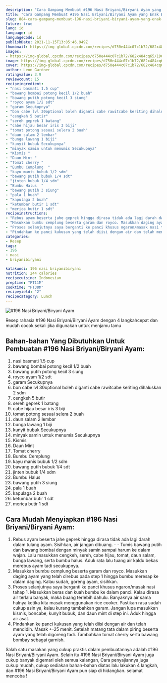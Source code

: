 ```yaml
---
description: "Cara Gampang Membuat #196 Nasi Briyani/Biryani Ayam yang Enak Banget"
title: "Cara Gampang Membuat #196 Nasi Briyani/Biryani Ayam yang Enak Banget"
slug: 884-cara-gampang-membuat-196-nasi-briyani-biryani-ayam-yang-enak-banget
future: true
lang: id
language: id
languageCode: id
publishDate: 2021-11-15T13:05:46.949Z 
thumbnail: https://img-global.cpcdn.com/recipes/d750e444c07c1b72/682x484cq65/196-nasi-briyanibiryani-ayam-foto-resep-utama.png
images:
- https://img-global.cpcdn.com/recipes/d750e444c07c1b72/682x484cq65/196-nasi-briyanibiryani-ayam-foto-resep-utama.png
image: https://img-global.cpcdn.com/recipes/d750e444c07c1b72/682x484cq65/196-nasi-briyanibiryani-ayam-foto-resep-utama.png
cover: https://img-global.cpcdn.com/recipes/d750e444c07c1b72/682x484cq65/196-nasi-briyanibiryani-ayam-foto-resep-utama.png
author: Leon Gardner
ratingvalue: 3.9
reviewcount: 15
recipeingredient:
- "nasi basmati 1.5 cup"
- "bawang bombai potong kecil 1/2 buah"
- "bawang putih potong kecil 3 siung"
- "royco ayam 1/2 sdt"
- "garam Secukupnya"
- "bon cabe lvl 30optional boleh diganti cabe rawitcabe keriting dihaluskan 2 sdm"
- "cengkeh 5 butir"
- "sereh geprek 1 batang"
- "cabe hijau besar iris 3 biji"
- "tomat potong sesuai selera 2 buah"
- "daun salam 2 lembar"
- "bunga lawang 1 biji"
- "kunyit bubuk Secukupnya"
- "minyak samin untuk menumis Secukupnya"
- "Kismis "
- "Daun Mint "
- "Tomat cherry "
- "Bumbu Cemplung  "
- "kayu manis bubuk 1/2 sdm"
- "bawang putih bubuk 1/4 sdt"
- "jinten bubuk 1/4 sdm"
- "Bumbu Halus  "
- "bawang putih 3 siung"
- "pala 1 buah"
- "kapulaga 2 buah"
- "ketumbar butir 1 sdt"
- "merica butir 1 sdt"
recipeinstructions:
- "Rebus ayam beserta jahe geprek hingga dirasa tidak ada lagi darah dalam tulang ayam. Sisihkan, air jangan dibuang.  Tumis bawang putih dan bawang bombai dengan minyak samin sampai harum ke dalam wajan. Lalu masukkan cengkeh, sereh, cabe hijau, tomat, daun salam, bunga lawang, serta bumbu halus. Aduk rata lalu tuang air kaldu bekas merebus ayam tadi secukupnya."
- "Masukkan bumbu cemplung beserta garam dan royco. Masukkan daging ayam yang telah direbus pada step 1 hingga bumbu meresap ke dalam daging. Kalau sudah, goreng ayam, sisihkan."
- "Proses selanjutnya saya berganti ke panci khusus ngaron/masak nasi tahap 1. Masukkan beras dan kuah bumbu ke dalam panci. Kalau dirasa air terlalu banyak, maka buang terlebih dahulu. Banyaknya air sama halnya ketika kita masak menggunakan rice cooker. Pastikan rasa sudah cukup asin ya, kalau kurang tambahkan garam. Jangan lupa masukkan kismis, boncabe, kunyit bubuk, dan daun mint di step ini. Aduk hingga air asat."
- "Pindahkan ke panci kukusan yang telah diisi dengan air dan telah mendidih. Masak +-25 menit. Setelah matang tata dalam piring beserta ayam yang telah digoreng tadi. Tambahkan tomat cherry serta bawang bombay sebagai garnish."
categories:
- Resep
tags:
- 196
- nasi
- briyanibiryani

katakunci: 196 nasi briyanibiryani 
nutrition: 244 calories
recipecuisine: Indonesian
preptime: "PT11M"
cooktime: "PT30M"
recipeyield: "2"
recipecategory: Lunch
---
```



![#196 Nasi Briyani/Biryani Ayam](https://img-global.cpcdn.com/recipes/d750e444c07c1b72/682x484cq65/196-nasi-briyanibiryani-ayam-foto-resep-utama.png)

Resep rahasia #196 Nasi Briyani/Biryani Ayam    dengan 4 langkahcepat dan mudah cocok sekali jika digunakan untuk menjamu tamu

<!--inarticleads1-->

## Bahan-bahan Yang Dibutuhkan Untuk Pembuatan #196 Nasi Briyani/Biryani Ayam:

1. nasi basmati 1.5 cup
1. bawang bombai potong kecil 1/2 buah
1. bawang putih potong kecil 3 siung
1. royco ayam 1/2 sdt
1. garam Secukupnya
1. bon cabe lvl 30optional boleh diganti cabe rawitcabe keriting dihaluskan 2 sdm
1. cengkeh 5 butir
1. sereh geprek 1 batang
1. cabe hijau besar iris 3 biji
1. tomat potong sesuai selera 2 buah
1. daun salam 2 lembar
1. bunga lawang 1 biji
1. kunyit bubuk Secukupnya
1. minyak samin untuk menumis Secukupnya
1. Kismis 
1. Daun Mint 
1. Tomat cherry 
1. Bumbu Cemplung  
1. kayu manis bubuk 1/2 sdm
1. bawang putih bubuk 1/4 sdt
1. jinten bubuk 1/4 sdm
1. Bumbu Halus  
1. bawang putih 3 siung
1. pala 1 buah
1. kapulaga 2 buah
1. ketumbar butir 1 sdt
1. merica butir 1 sdt



<!--inarticleads2-->

## Cara Mudah Menyiapkan #196 Nasi Briyani/Biryani Ayam:

1. Rebus ayam beserta jahe geprek hingga dirasa tidak ada lagi darah dalam tulang ayam. Sisihkan, air jangan dibuang. -  - Tumis bawang putih dan bawang bombai dengan minyak samin sampai harum ke dalam wajan. Lalu masukkan cengkeh, sereh, cabe hijau, tomat, daun salam, bunga lawang, serta bumbu halus. Aduk rata lalu tuang air kaldu bekas merebus ayam tadi secukupnya.
1. Masukkan bumbu cemplung beserta garam dan royco. Masukkan daging ayam yang telah direbus pada step 1 hingga bumbu meresap ke dalam daging. Kalau sudah, goreng ayam, sisihkan.
1. Proses selanjutnya saya berganti ke panci khusus ngaron/masak nasi tahap 1. Masukkan beras dan kuah bumbu ke dalam panci. Kalau dirasa air terlalu banyak, maka buang terlebih dahulu. Banyaknya air sama halnya ketika kita masak menggunakan rice cooker. Pastikan rasa sudah cukup asin ya, kalau kurang tambahkan garam. Jangan lupa masukkan kismis, boncabe, kunyit bubuk, dan daun mint di step ini. Aduk hingga air asat.
1. Pindahkan ke panci kukusan yang telah diisi dengan air dan telah mendidih. Masak +-25 menit. Setelah matang tata dalam piring beserta ayam yang telah digoreng tadi. Tambahkan tomat cherry serta bawang bombay sebagai garnish.




Salah satu masakan yang cukup praktis dalam pembuatannya adalah  #196 Nasi Briyani/Biryani Ayam. Selain itu  #196 Nasi Briyani/Biryani Ayam  juga cukup banyak digemari oleh semua kalangan, Cara penyajiannya juga cukup mudah, cukup sediakan bahan-bahan diatas lalu lakukan 4 langkah, dan  #196 Nasi Briyani/Biryani Ayam  pun siap di hidangkan. selamat mencoba !
